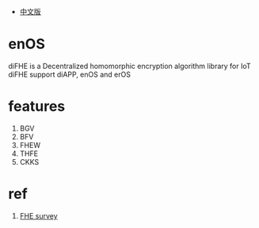 * [中文版](./README_CN.md)

# enOS
diFHE is a Decentralized homomorphic encryption algorithm library for IoT  
diFHE support diAPP, enOS and erOS

# features
1. BGV  
2. BFV  
3. FHEW  
4. THFE  
5. CKKS  

# ref
1. [FHE survey](./FHE%20survey.pdf)
